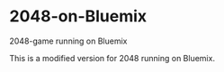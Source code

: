 2048-on-Bluemix
===============

2048-game running on Bluemix

This is a modified version for 2048 running on Bluemix.
